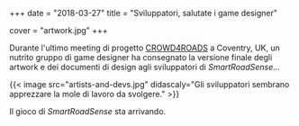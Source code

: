 +++
date = "2018-03-27"
title = "Sviluppatori, salutate i game designer"

cover = "artwork.jpg"
+++

Durante l'ultimo meeting di progetto [CROWD4ROADS](http://www.c4rs.eu) a Coventry, UK, un nutrito gruppo di game designer ha consegnato la versione finale degli artwork e dei documenti di design agli sviluppatori di *SmartRoadSense*&hellip;

{{< image src="artists-and-devs.jpg" didascaly="Gli sviluppatori sembrano apprezzare la mole di lavoro da svolgere." >}}

Il gioco di *SmartRoadSense* sta arrivando.
